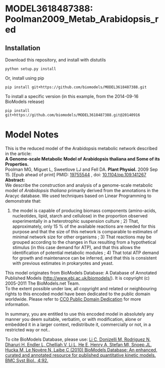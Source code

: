 # MODEL3618487388: Poolman2009_Metab_Arabidopsis_red

## Installation

Download this repository, and install with distutils

`python setup.py install`

Or, install using pip

`pip install git+https://github.com/biomodels/MODEL3618487388.git`

To install a specific version (in this example, from the 2014-09-16 BioModels release)

`pip install git+https://github.com/biomodels/MODEL3618487388.git@20140916`


# Model Notes


This is the reduced model of the Arabidopsis metabolic network described in
the article:  
**A Genome-scale Metabolic Model of Arabidopsis thaliana and Some of its Properties.**   
Poolman MG, Miguet L, Sweetlove LJ and Fell DA. **Plant Physiol.** 2009 Sep
15. [Epub ahead of print] PMID:
[19755544](http://www.ncbi.nlm.nih.gov/pubmed/19755544) , doi:
[10.1104/pp.109.141267](http://dx.doi.org/10.1104/pp.109.141267)  
**Abstract:**   
We describe the construction and analysis of a genome-scale metabolic model of
_Arabidopsis thaliana_ primarily derived from the annotations in the Aracyc
database. We used techniques based on Linear Programming to demonstrate that:
1) the model is capable of producing biomass components (amino-acids,
nucleotides, lipid, starch and cellulose) in the proportion observed
experimentally in a heterotrophic suspension culture ; 2) That, approximately,
only 15 % of the available reactions are needed for this purpose and that the
size of this network is comparable to estimates of minimal network size for
other organisms ; 3) That reactions may be grouped according to the changes in
flux resulting from a hypothetical stimulus (in this case demand for ATP), and
that this allows the identification of potential metabolic modules ; 4) That
total ATP demand for growth and maintenance can be inferred, and that this is
consistent with previous estimates in prokaryotes and yeast.

This model originates from BioModels Database: A Database of Annotated
Published Models (http://www.ebi.ac.uk/biomodels/). It is copyright (c)
2005-2011 The BioModels.net Team.  
To the extent possible under law, all copyright and related or neighbouring
rights to this encoded model have been dedicated to the public domain
worldwide. Please refer to [CC0 Public Domain
Dedication](http://creativecommons.org/publicdomain/zero/1.0/) for more
information.

In summary, you are entitled to use this encoded model in absolutely any
manner you deem suitable, verbatim, or with modification, alone or embedded it
in a larger context, redistribute it, commercially or not, in a restricted way
or not..  
  
To cite BioModels Database, please use: [Li C, Donizelli M, Rodriguez N,
Dharuri H, Endler L, Chelliah V, Li L, He E, Henry A, Stefan MI, Snoep JL,
Hucka M, Le Novère N, Laibe C (2010) BioModels Database: An enhanced, curated
and annotated resource for published quantitative kinetic models. BMC Syst
Biol., 4:92.](http://www.ncbi.nlm.nih.gov/pubmed/20587024)


